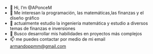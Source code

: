 - 👋 Hi, I’m @APonceM
- 👀 Me interesan la programación, las matemáticas,las finanzas y el diseño gráfico 
- 🌱 actualmente estudio la ingeniería matemática y estudio a diversos temas de finanzas e inversiones 
- 💞️ Busco desarrollar mis habilidades en proyectos más complejos
- 📫 me puedes contactar por medio de mi email armandoppmm@gmail.com

<!---
APonceM/APonceM is a ✨ special ✨ repository because its `README.md` (this file) appears on your GitHub profile.
You can click the Preview link to take a look at your changes.
--->
